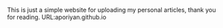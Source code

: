 This is just a simple website for uploading my personal articles, thank you for reading.
URL:aporiyan.github.io
